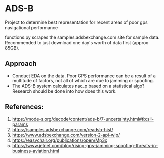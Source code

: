 # ADS-B
Project to determine best representation for 
recent areas of poor gps navigational performance

functions.py scrapes the samples.adsbexchange.com site for sample data.
Recommended to just download one day's worth of data first (approx 85GB).

## Approach
- Conduct EDA on the data. Poor GPS performance can be a 
result of a multitude of factors, not all of which are due
to jamming or spoofing.
- The ADS-B system calculates nac_p based on a statistical algo?
Research should be done into how does this work.

## References:
1. https://mode-s.org/decode/content/ads-b/7-uncertainty.html#tb:sil-params
1. https://samples.adsbexchange.com/readsb-hist/
1. https://www.adsbexchange.com/version-2-api-wip/
1. https://easychair.org/publications/open/Mp3x
1. https://www.jetnet.com/blog/rising-gps-jamming-spoofing-threats-in-business-aviation.html